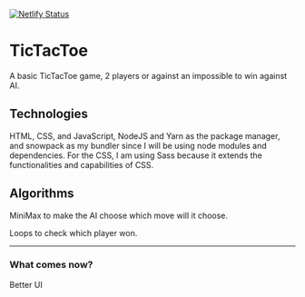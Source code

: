 [![Netlify Status](https://api.netlify.com/api/v1/badges/5bf4d368-d136-40aa-9bd8-70f535f4ead8/deploy-status)](https://app.netlify.com/sites/aadela-tictactoe-web/deploys)

# TicTacToe

A basic TicTacToe game, 2 players or against an impossible to win against AI.

## Technologies

HTML, CSS, and JavaScript, NodeJS and Yarn as the package manager, and snowpack as my bundler since I will be using node modules and dependencies.
For the CSS, I am using Sass because it extends the functionalities and capabilities of CSS.

## Algorithms

MiniMax to make the AI choose which move will it choose.

Loops to check which player won.

---

### What comes now?

Better UI
